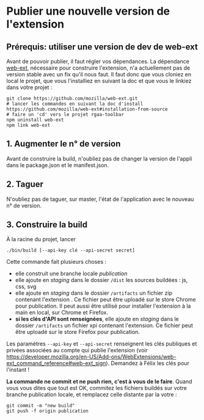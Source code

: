# Publier une nouvelle version de l'extension

## Prérequis: utiliser une version de dev de web-ext

Avant de pouvoir publier, il faut régler vos dépendances. La dépendance [web-ext](https://github.com/mozilla/web-ext), nécessaire pour construire l'extension, n'a actuellement pas de version stable avec un fix qu'il nous faut. Il faut donc que vous cloniez en local le projet, que vous l'installiez en suivant la doc et que vous le linkiez dans votre projet :

```
git clone https://github.com/mozilla/web-ext.git
# lancer les commandes en suivant la doc d'install https://github.com/mozilla/web-ext#installation-from-source
# faire un 'cd' vers le projet rgaa-toolbar
npm uninstall web-ext
npm link web-ext
```

## 1. Augmenter le n° de version

Avant de construire la build, n'oubliez pas de changer la version de l'appli dans le package.json et le manifest.json.

## 2. Taguer

N'oubliez pas de taguer, sur master, l'état de l'application avec le nouveau n° de version.

## 3. Construire la build

À la racine du projet, lancer

```
./bin/build [--api-key clé --api-secret secret]
```

Cette commande fait plusieurs choses :

* elle construit une branche locale *publication*
* elle ajoute en *staging* dans le dossier `/dist` les sources buildées : js, css, svg
* elle ajoute en *staging* dans le dossier `/artifacts` un fichier zip contenant l'extension . Ce fichier peut être uploadé sur le store Chrome pour publication. Il peut aussi être utilisé pour installer l'extension à la main en local, sur Chrome et Firefox.
* **si les clés d'API sont renseignées**, elle ajoute en *staging* dans le dossier `/artifacts` un fichier xpi contenant l'extension. Ce fichier peut être uploadé sur le store Firefox pour publication.

Les paramètres `--api-key` et `--api-secret` renseignent les clés publiques et privées associées au compte qui publie l'extension (voir https://developer.mozilla.org/en-US/Add-ons/WebExtensions/web-ext_command_reference#web-ext_sign). Demandez à Félix les clés pour l'instant !

**La commande ne commit et ne push rien, c'est à vous de le faire**. Quand vous vous dites que tout est OK, commitez les fichiers buildés sur votre branche publication locale, et remplacez celle distante par la votre :

```
git commit -m "new build"
git push -f origin publication
```

